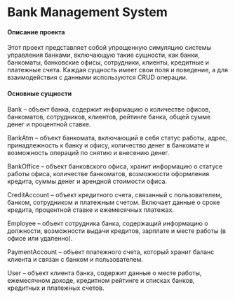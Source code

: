 <h1>Bank Management System</h1>


<h4>Описание проекта</h4>

Этот проект представляет собой упрощенную симуляцию системы управления банками, включающую такие сущности, как банки, банкоматы, банковские офисы, сотрудники, клиенты, кредитные и платежные счета. Каждая сущность имеет свои поля и поведение, а для взаимодействия с данными используются CRUD операции.

<h4>Основные сущности</h4>

Bank – объект банка, содержит информацию о количестве офисов, банкоматов, сотрудников, клиентов, рейтинге банка, общей сумме денег и процентной ставке.

BankAtm – объект банкомата, включающий в себя статус работы, адрес, принадлежность к банку и офису, количество денег в банкомате и возможность операций по снятию и внесению денег.

BankOffice – объект банковского офиса, хранит информацию о статусе работы офиса, количестве банкоматов, возможности оформления кредита, суммы денег и арендной стоимости офиса.

CreditAccount – объект кредитного счета, связанный с пользователем, банком, сотрудником и платежным счетом. Включает данные о сроке кредита, процентной ставке и ежемесячных платежах.

Employee – объект сотрудника банка, содержащий информацию о должности, возможности выдачи кредитов, зарплате и месте работы (в офисе или удаленно).

PaymentAccount – объект платежного счета, который хранит баланс клиента и связан с банком и пользователем.

User – объект клиента банка, содержит данные о месте работы, ежемесячном доходе, кредитном рейтинге и списках банков, кредитных и платежных счетов.
